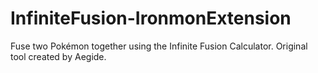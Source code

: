 # InfiniteFusion-IronmonExtension
Fuse two Pokémon together using the Infinite Fusion Calculator. Original tool created by Aegide.
